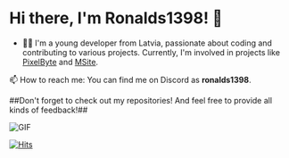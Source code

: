 # Hi there, I'm Ronalds1398! 👋

- 👨‍💻 I'm a young developer from Latvia, passionate about coding and contributing to various projects. Currently, I'm involved in projects like [PixelByte](https://pixelbyte.dev) and [MSite](https://msite.eu.org).


📫 How to reach me: You can find me on Discord as **ronalds1398**.

##Don't forget to check out my repositories! And feel free to provide all kinds of feedback!##



![GIF](https://user-images.githubusercontent.com/73097560/115834477-dbab4500-a447-11eb-908a-139a6edaec5c.gif)

[![Hits](https://hits.sh/github.com/Ronalds13424.svg)](https://hits.sh/github.com/Ronalds13424/)

